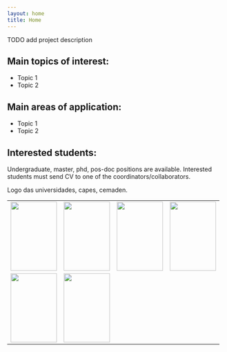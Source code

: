 ```yaml
---
layout: home
title: Home
---
```


TODO add project description

## Main topics of interest:
- Topic 1
- Topic 2

## Main areas of application:
- Topic 1
- Topic 2

## Interested students:

Undergraduate, master, phd, pos-doc positions are available. Interested students must send CV to one of the coordinators/collaborators.  

Logo das universidades, capes, cemaden.

<table width="70%" align="center" cellspacing="7" cellpadding="7"> 
<tr> 
<td align="center"><a href="http://www.pucrs.br/" rel="lightbox" ><img src="../images/logos/pucrs.svg" alt="" width="107" height="160" /></a></td> 
<td align="center"><a href="http://www.ufrn.br/"  rel="lightbox" ><img src="../images/logos/ufrn.png" alt="" width="107" height="160" /></a></td> 
<td align="center"><a href="http://www.ufsc.br/"  rel="lightbox" ><img src="../images/logos/ufsc.png" alt="" width="107" height="160" /></a></td> 
<td align="center"><a href="http://www.ufrgs.br/" rel="lightbox" ><img src="../images/logos/ufrgs.svg" alt="" width="107" height="160" /></a></td> 
</tr> 
<tr> 
<td align="center"><a href="http://www.capes.gov.br/" rel="lightbox" ><img src="../images/logos/capes.png" alt="" width="107" height="160" /></a></td> 
<td align="center"><a href="http://www.cemaden.gov.br/"  rel="lightbox" ><img src="../images/logos/cemaden.png" alt="" width="107" height="160" /></a></td> 
</tr> 
</table>

